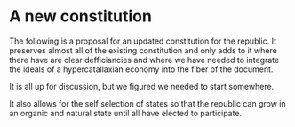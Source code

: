 # A new constitution

The following is a proposal for an updated constitution for the republic.  It preserves almost all of the existing constitution and only adds to it where there have are clear defficiancies and where we have needed to integrate the ideals of a hypercatallaxian economy into the fiber of the document.

It is all up for discussion, but we figured we needed to start somewhere.

It also allows for the self selection of states so that the republic can grow in an organic and natural state until all have elected to participate.
